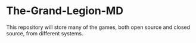 # The-Grand-Legion-MD
This repository will store many of the games, both open source and closed source, from different systems.
